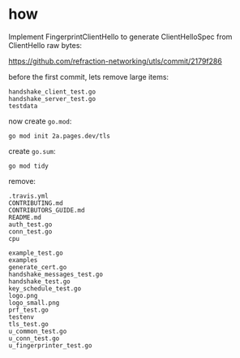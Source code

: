 # how

Implement FingerprintClientHello to generate ClientHelloSpec from ClientHello
raw bytes:

https://github.com/refraction-networking/utls/commit/2179f286

before the first commit, lets remove large items:

~~~
handshake_client_test.go
handshake_server_test.go
testdata
~~~

now create `go.mod`:

~~~
go mod init 2a.pages.dev/tls
~~~

create `go.sum`:

~~~
go mod tidy
~~~

remove:

~~~
.travis.yml
CONTRIBUTING.md
CONTRIBUTORS_GUIDE.md
README.md
auth_test.go
conn_test.go
cpu

example_test.go
examples
generate_cert.go
handshake_messages_test.go
handshake_test.go
key_schedule_test.go
logo.png
logo_small.png
prf_test.go
testenv
tls_test.go
u_common_test.go
u_conn_test.go
u_fingerprinter_test.go
~~~

